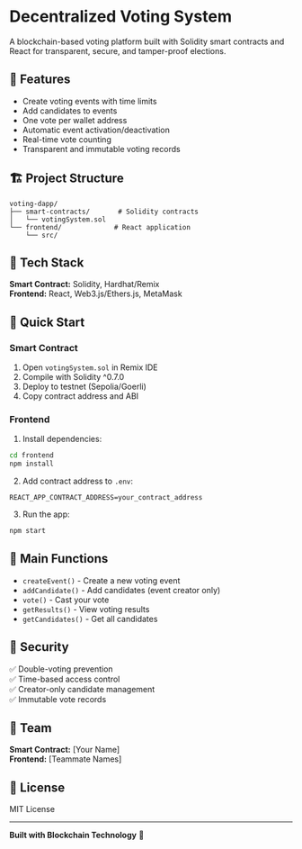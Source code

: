 # Decentralized Voting System

A blockchain-based voting platform built with Solidity smart contracts and React for transparent, secure, and tamper-proof elections.

## 🎯 Features

- Create voting events with time limits
- Add candidates to events
- One vote per wallet address
- Automatic event activation/deactivation
- Real-time vote counting
- Transparent and immutable voting records

## 🏗️ Project Structure
```
voting-dapp/
├── smart-contracts/       # Solidity contracts
│   └── votingSystem.sol
└── frontend/             # React application
    └── src/
```

## 🔧 Tech Stack

**Smart Contract:** Solidity, Hardhat/Remix  
**Frontend:** React, Web3.js/Ethers.js, MetaMask

## 🚀 Quick Start

### Smart Contract

1. Open `votingSystem.sol` in Remix IDE
2. Compile with Solidity ^0.7.0
3. Deploy to testnet (Sepolia/Goerli)
4. Copy contract address and ABI

### Frontend

1. Install dependencies:
```bash
cd frontend
npm install
```

2. Add contract address to `.env`:
```env
REACT_APP_CONTRACT_ADDRESS=your_contract_address
```

3. Run the app:
```bash
npm start
```

## 📝 Main Functions

- `createEvent()` - Create a new voting event
- `addCandidate()` - Add candidates (event creator only)
- `vote()` - Cast your vote
- `getResults()` - View voting results
- `getCandidates()` - Get all candidates

## 🔐 Security

✅ Double-voting prevention  
✅ Time-based access control  
✅ Creator-only candidate management  
✅ Immutable vote records

## 👥 Team

**Smart Contract:** [Your Name]  
**Frontend:** [Teammate Names]

## 📄 License

MIT License

---

**Built with Blockchain Technology** 🔗